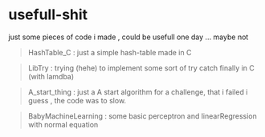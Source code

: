 # usefull-shit
just some pieces of code i made , could be usefull one day  ... maybe not

> HashTable_C : just a simple  hash-table made in C

> LibTry : trying (hehe) to implement some sort of try catch finally in C (with lamdba)

> A_start_thing : just a A start algorithm for a challenge, that i failed i guess , the code was to slow.

> BabyMachineLearning : some basic perceptron and linearRegression with normal equation
